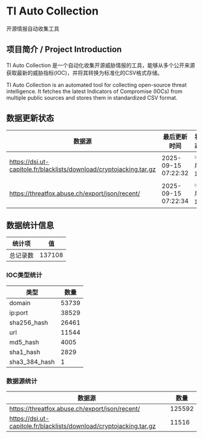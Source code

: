 # TI Auto Collection

 开源情报自动收集工具

## 项目简介 / Project Introduction

TI Auto Collection 是一个自动化收集开源威胁情报的工具，能够从多个公开来源获取最新的威胁指标(IOC)，并将其转换为标准化的CSV格式存储。

TI Auto Collection is an automated tool for collecting open-source threat intelligence. It fetches the latest Indicators of Compromise (IOCs) from multiple public sources and stores them in standardized CSV format.

## 数据更新状态

| 数据源 | 最后更新时间 | 状态 |
|--------|------------|------|
| https://dsi.ut-capitole.fr/blacklists/download/cryptojacking.tar.gz | 2025-09-15 07:22:32 | ✅ 成功 |
| https://threatfox.abuse.ch/export/json/recent/ | 2025-09-15 07:22:34 | ✅ 成功 |











































































































































































## 数据统计信息

| 统计项 | 值 |
|--------|----|
| 总记录数 | 137108 |

### IOC类型统计

| 类型 | 数量 |
|------|------|
| domain | 53739 |
| ip:port | 38529 |
| sha256_hash | 26461 |
| url | 11544 |
| md5_hash | 4005 |
| sha1_hash | 2829 |
| sha3_384_hash | 1 |

### 数据源统计

| 数据源 | 数量 |
|--------|------|
| https://threatfox.abuse.ch/export/json/recent/ | 125592 |
| https://dsi.ut-capitole.fr/blacklists/download/cryptojacking.tar.gz | 11516 |
